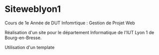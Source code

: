 # Siteweblyon1

Cours de 1e Année de DUT Infomrtique : Gestion de Projet Web

Réalisation d'un site pour le département Informatique de l'IUT Lyon 1 de Bourg-en-Bresse.

Utilisation d'un template

